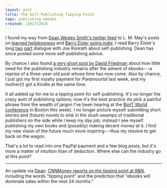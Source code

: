 ```yaml
---
layout: post
title: The Self-Publishing Tipping Point
tags: publishing ebooks
created: 1302752810
---
```

<!-- links checked 31-Jan-2015 -->

I found my way from [Dean Wesley Smith's twitter feed](http://twitter.com/#!/DeanWesleySmith) to L. M. May's posts on [learned helplessness](http://lmmay.com/2011/04/03/fiction-writers-and-learned-helplessness/) and [Barry Eisler going indie](https://web.archive.org/web/20120304145637/http://lmmay.com/2011/03/21/barry-eisler-turned-down-500000-deal-to-indie-publish/).  I read Barry Eisler's long [two](http://barryeisler.blogspot.com/2011/03/ebooks-and-self-publishing-conversation.html) [part](http://barryeisler.blogspot.com/2011/04/ebooks-and-self-publishing-part-2.html) dialogue with Joe Konrath about self-publishing.  Dean has since posted some more self-publishing advice.

By chance I also found [a very short post by David Friedman](http://daviddfriedman.blogspot.com/2011/03/how-to-eliminate-publishing-industry.html) about how little need for the publishing industry remains after the advent of ebooks---a reprise of a three-year-old post whose time has now come.  Also by chance, I just got my first royalty payment for *Paramourtal* last week, and my mother(!) got a Kindle at the same time.

It all added up for me to a tipping point for self-publishing.  It's no longer the crazy aunt of publishing options; now it's the best practice (to pick a painful phrase from the wealth of jargon I've been hearing at the [BioIT World conference](http://www.bio-itworldexpo.com/Bio-It_Expo_Content.aspx?id=102622) in Boston this week).  I no longer picture myself submitting short stories and (future) novels to sink in the slush swamps of traditional publishers on the side while I keep my day job; instead I see myself publishing my own books and (possibly) making decent money at it.  I find my new vision of the future much more inspiring---thus my resolve to get back on the wagon.

That's a lot to read into one PayPal payment and a few blog posts, but it's more a matter of intuition than of deduction.  Where else can the industry go at this point?

----

An update via [Dean](http://twitter.com/#!/DeanWesleySmith/status/58427999455940608):  [CNNMoney reports on the tipping point at B&N](http://tech.fortune.cnn.com/2011/04/13/why-barnes-noble-should-go-from-bookstore-to-nookstore/), including the words "tipping point" and the prediction that "ebooks will dominate sales within the next 24 months."
